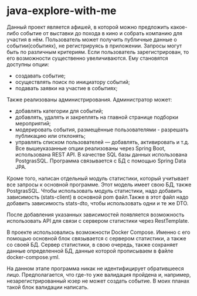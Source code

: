 # java-explore-with-me

Данный проект является афишей, в которой можно предложить какое-либо событие от выставки до похода в кино и собрать компанию для участия в нём. 
Пользователь может получить публичные данные о событии(событиях), не регистрируясь в приложении. Запросы могут быть по различным критериям. 
Если пользователь зарегистрирован, то его возможности существенно увеличиваются. Ему становятся доступны опции:
- создавать событие;
- осуществлять поиск по инициатору событий;
- подавать заявки на участие в событиях;

Также реализованы администрирования. Администратор может:
- добавлять категории для событий;
- добавлять, удалять и закреплять на главной странице подборки мероприятий;
- модерировать события, размещённые пользователями - разрешать публикацию или отклонять;
- управлять списком пользователей — добавлять, активировать и т.д.
Все вышеуказанные опции реализованы через Spring Boot, использована REST API. В качестве SQL базы данных использована PostgrasSQL. Программа связывается с БД с помощью Spring Data JPA.

Кроме того, написан отдельный модуль статистики, который учитывает все запросы к основной программе. Этот модель имеет свою БД, также PostgrasSQL. Чтобы использовать модуль статистики, надо добавить зависимость (stats-client) в основной pom файл.Также в этот файл надо добавить зависимость stats-dto, чтобы использовать одни и те же DTO. 

После добавления указанных зависимостей появляется возможность использовать API для связи с сервером статистики через RestTemplate. 

В проекте использовались возможности Docker Compose. Именно с его помощью основной блок связывается с сервером статистики, а также со своей БД. Сервер статистики, в свою очередь, также сохраняет данные определенной БД, данные которой прописываем в файле docker-compose.yml.

На данном этапе программа никак не идентифицирует обратившееся лицо. Предполагается, что где-то уже валидация пройдена и, например, незарегистрированный юзер не может создать событие. В моих планах такой блок валидации написать. 